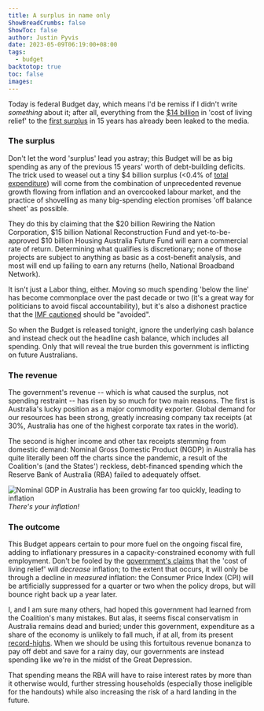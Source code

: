 ```yaml
---
title: A surplus in name only
ShowBreadCrumbs: false
ShowToc: false
author: Justin Pyvis
date: 2023-05-09T06:19:00+08:00
tags:
  - budget
backtotop: true
toc: false
images:
---
```

Today is federal Budget day, which means I'd be remiss if I didn't write *something* about it; after all, everything from the [$14 billion](https://www.smh.com.au/politics/federal/federal-budget-what-we-know-already-20230507-p5d6gj.html) in 'cost of living relief' to the [first surplus](https://www.news.com.au/finance/economy/federal-budget/treasurer-jim-chalmers-set-to-hand-down-unexpected-budget-surplus/news-story/87388c3c7ba34311ad2dae782bedbdd3) in 15 years has already been leaked to the media.
### The surplus

Don't let the word 'surplus' lead you astray; this Budget will be as big spending as any of the previous 15 years' worth of debt-building deficits. The trick used to weasel out a tiny $4 billion surplus (<0.4% of [total expenditure](https://www.aph.gov.au/About_Parliament/Parliamentary_departments/Parliamentary_Budget_Office/Publications/Fiscal_projections_and_sustainability/Beyond_the_budget_2022-23)) will come from the combination of unprecedented revenue growth flowing from inflation and an overcooked labour market, and the practice of shovelling as many big-spending election promises 'off balance sheet' as possible.

They do this by claiming that the $20 billion Rewiring the Nation Corporation, $15 billion National Reconstruction Fund and yet-to-be-approved $10 billion Housing Australia Future Fund will earn a commercial rate of return. Determining what qualifies is discretionary; none of those projects are subject to anything as basic as a cost-benefit analysis, and most will end up failing to earn any returns (hello, National Broadband Network).

It isn't just a Labor thing, either. Moving so much spending 'below the line' has become commonplace over the past decade or two (it's a great way for politicians to avoid fiscal accountability), but it's also a dishonest practice that the [IMF cautioned](https://www.imf.org/en/Publications/CR/Issues/2023/01/26/Australia-2022-Article-IV-Consultation-Press-Release-and-Staff-Report-528629) should be "avoided". 

So when the Budget is released tonight, ignore the underlying cash balance and instead check out the headline cash balance, which includes all spending. Only that will reveal the true burden this government is inflicting on future Australians.
### The revenue

The government's revenue -- which is what caused the surplus, not spending restraint -- has risen by so much for two main reasons. The first is Australia's lucky position as a major commodity exporter. Global demand for our resources has been strong, greatly increasing company tax receipts (at 30%, Australia has one of the highest corporate tax rates in the world). 

The second is higher income and other tax receipts stemming from domestic demand: Nominal Gross Domestic Product (NGDP) in Australia has quite literally been off the charts since the pandemic, a result of the Coalition's (and the States') reckless, debt-financed spending which the Reserve Bank of Australia (RBA) failed to adequately offset.

![Nominal GDP in Australia has been growing far too quickly, leading to inflation](/images/aus-ngdp-dec-22.jpg) *There's your inflation!*
### The outcome

This Budget appears certain to pour more fuel on the ongoing fiscal fire, adding to inflationary pressures in a capacity-constrained economy with full employment. Don't be fooled by the [government's claims](https://thenewdaily.com.au/finance/finance-news/2023/05/08/cost-of-living-budget-inflation/) that the 'cost of living relief' will *decrease* inflation; to the extent that occurs, it will only be through a decline in *measured* inflation: the Consumer Price Index (CPI) will be artificially suppressed for a quarter or two when the policy drops, but will bounce right back up a year later. 

I, and I am sure many others, had hoped this government had learned from the Coalition's many mistakes. But alas, it seems fiscal conservatism in Australia remains dead and buried; under this government, expenditure as a share of the economy is unlikely to fall much, if at all, from its present [record-highs](https://www.imf.org/external/datamapper/exp@FPP/AUS). When we should be using this fortuitous revenue bonanza to pay off debt and save for a rainy day, our governments are instead spending like we're in the midst of the Great Depression.

That spending means the RBA will have to raise interest rates by more than it otherwise would, further stressing households (especially those ineligible for the handouts) while also increasing the risk of a hard landing in the future.